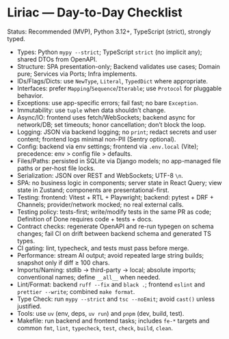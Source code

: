 # Liriac — Day-to-Day Checklist

Status: Recommended (MVP), Python 3.12+, TypeScript (strict), strongly typed.

- Types: Python `mypy --strict`; TypeScript `strict` (no implicit any); shared DTOs from OpenAPI.
- Structure: SPA presentation-only; Backend validates use cases; Domain pure; Services via Ports; Infra implements.
- IDs/Flags/Dicts: use `NewType`, `Literal`, `TypedDict` where appropriate.
- Interfaces: prefer `Mapping`/`Sequence`/`Iterable`; use `Protocol` for pluggable behavior.
- Exceptions: use app-specific errors; fail fast; no bare `Exception`.
- Immutability: use `tuple` when data shouldn’t change.
- Async/IO: frontend uses fetch/WebSockets; backend async for network/DB; set timeouts; honor cancellation; don’t block the loop.
- Logging: JSON via backend logging; no `print`; redact secrets and user content; frontend logs minimal non-PII (Sentry optional).
- Config: backend via env settings; frontend via `.env.local` (Vite); precedence: env > config file > defaults.
- Files/Paths: persisted in SQLite via Django models; no app-managed file paths or per-host file locks.
- Serialization: JSON over REST and WebSockets; UTF-8 `\n`.
- SPA: no business logic in components; server state in React Query; view state in Zustand; components are presentational-first.
- Testing: frontend: Vitest + RTL + Playwright; backend: pytest + DRF + Channels; provider/network mocked; no real external calls.
- Testing policy: tests-first; write/modify tests in the same PR as code; Definition of Done requires code + tests + docs.
- Contract checks: regenerate OpenAPI and re-run typegen on schema changes; fail CI on drift between backend schema and generated TS types.
- CI gating: lint, typecheck, and tests must pass before merge.
- Performance: stream AI output; avoid repeated large string builds; snapshot only if diff ≥ 100 chars.
- Imports/Naming: stdlib → third-party → local; absolute imports; conventional names; define `__all__` when needed.
- Lint/Format: backend `ruff --fix` and `black .`; frontend `eslint` and `prettier --write`; combined `make format`.
- Type Check: run `mypy --strict` and `tsc --noEmit`; avoid `cast()` unless justified.
- Tools: use `uv` (env, deps, `uv run`) and `pnpm` (dev, build, test).
- Makefile: run backend and frontend tasks; includes `fe-*` targets and common `fmt`, `lint`, `typecheck`, `test`, `check`, `build`, `clean`.
